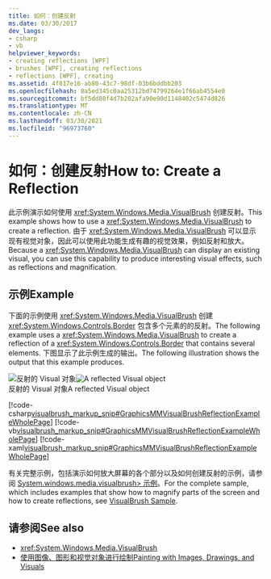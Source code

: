 ```yaml
---
title: 如何：创建反射
ms.date: 03/30/2017
dev_langs:
- csharp
- vb
helpviewer_keywords:
- creating reflections [WPF]
- brushes [WPF], creating reflections
- reflections [WPF], creating
ms.assetid: 4f017e16-ab80-43c7-98df-03b6bddbb203
ms.openlocfilehash: 8a5ed345c0aa25312bd74799264e1f66ab4554e0
ms.sourcegitcommit: bf5dd80f4d7b202afa90e90d1148402c5474d826
ms.translationtype: MT
ms.contentlocale: zh-CN
ms.lasthandoff: 03/30/2021
ms.locfileid: "96973760"
---
```

# <a name="how-to-create-a-reflection"></a><span data-ttu-id="0b431-102">如何：创建反射</span><span class="sxs-lookup"><span data-stu-id="0b431-102">How to: Create a Reflection</span></span>
<span data-ttu-id="0b431-103">此示例演示如何使用 <xref:System.Windows.Media.VisualBrush> 创建反射。</span><span class="sxs-lookup"><span data-stu-id="0b431-103">This example shows how to use a <xref:System.Windows.Media.VisualBrush> to create a reflection.</span></span> <span data-ttu-id="0b431-104">由于 <xref:System.Windows.Media.VisualBrush> 可以显示现有视觉对象，因此可以使用此功能生成有趣的视觉效果，例如反射和放大。</span><span class="sxs-lookup"><span data-stu-id="0b431-104">Because a <xref:System.Windows.Media.VisualBrush> can display an existing visual, you can use this capability to produce interesting visual effects, such as reflections and magnification.</span></span>  
  
## <a name="example"></a><span data-ttu-id="0b431-105">示例</span><span class="sxs-lookup"><span data-stu-id="0b431-105">Example</span></span>  
 <span data-ttu-id="0b431-106">下面的示例使用 <xref:System.Windows.Media.VisualBrush> 创建 <xref:System.Windows.Controls.Border> 包含多个元素的的反射。</span><span class="sxs-lookup"><span data-stu-id="0b431-106">The following example uses a <xref:System.Windows.Media.VisualBrush> to create a reflection of a <xref:System.Windows.Controls.Border> that contains several elements.</span></span> <span data-ttu-id="0b431-107">下图显示了此示例生成的输出。</span><span class="sxs-lookup"><span data-stu-id="0b431-107">The following illustration shows the output that this example produces.</span></span>  
  
 <span data-ttu-id="0b431-108">![反射的 Visual 对象](./media/graphicsmm-visualbrush-reflection-small.jpg "graphicsmm_visualbrush_reflection_small")</span><span class="sxs-lookup"><span data-stu-id="0b431-108">![A reflected Visual object](./media/graphicsmm-visualbrush-reflection-small.jpg "graphicsmm_visualbrush_reflection_small")</span></span>  
<span data-ttu-id="0b431-109">反射的 Visual 对象</span><span class="sxs-lookup"><span data-stu-id="0b431-109">A reflected Visual object</span></span>  
  
 [!code-csharp[visualbrush_markup_snip#GraphicsMMVisualBrushReflectionExampleWholePage](~/samples/snippets/csharp/VS_Snippets_Wpf/visualbrush_markup_snip/CSharp/ReflectionExample.cs#graphicsmmvisualbrushreflectionexamplewholepage)]
 [!code-vb[visualbrush_markup_snip#GraphicsMMVisualBrushReflectionExampleWholePage](~/samples/snippets/visualbasic/VS_Snippets_Wpf/visualbrush_markup_snip/visualbasic/reflectionexample.vb#graphicsmmvisualbrushreflectionexamplewholepage)]
 [!code-xaml[visualbrush_markup_snip#GraphicsMMVisualBrushReflectionExampleWholePage](~/samples/snippets/xaml/VS_Snippets_Wpf/visualbrush_markup_snip/XAML/ReflectionExample.xaml#graphicsmmvisualbrushreflectionexamplewholepage)]  
  
 <span data-ttu-id="0b431-110">有关完整示例，包括演示如何放大屏幕的各个部分以及如何创建反射的示例，请参阅 [System.windows.media.visualbrush> 示例](https://github.com/Microsoft/WPF-Samples/tree/master/Graphics/VisualBrush)。</span><span class="sxs-lookup"><span data-stu-id="0b431-110">For the complete sample, which includes examples that show how to magnify parts of the screen and how to create reflections, see [VisualBrush Sample](https://github.com/Microsoft/WPF-Samples/tree/master/Graphics/VisualBrush).</span></span>  
  
## <a name="see-also"></a><span data-ttu-id="0b431-111">请参阅</span><span class="sxs-lookup"><span data-stu-id="0b431-111">See also</span></span>

- <xref:System.Windows.Media.VisualBrush>
- [<span data-ttu-id="0b431-112">使用图像、图形和视觉对象进行绘制</span><span class="sxs-lookup"><span data-stu-id="0b431-112">Painting with Images, Drawings, and Visuals</span></span>](painting-with-images-drawings-and-visuals.md)
